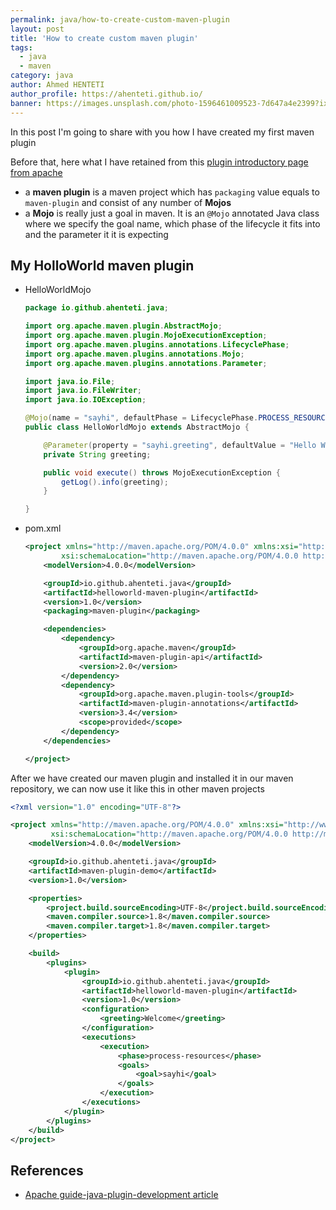 ```yaml
---
permalink: java/how-to-create-custom-maven-plugin
layout: post
title: 'How to create custom maven plugin'
tags:
  - java
  - maven
category: java
author: Ahmed HENTETI
author_profile: https://ahenteti.github.io/
banner: https://images.unsplash.com/photo-1596461009523-7d647a4e2399?ixlib=rb-1.2.1&ixid=eyJhcHBfaWQiOjEyMDd9&auto=format&fit=crop&w=1050&q=80
---
```


In this post I'm going to share with you how I have created my first maven plugin

Before that, here what I have retained from this [plugin introductory page from apache](<https://maven.apache.org/guides/introduction/introduction-to-plugins.html#:~:text=Plugins%20are%20the%20central%20feature,Project%20Object%20Model%20(POM).>)

- a **maven plugin** is a maven project which has `packaging` value equals to `maven-plugin` and consist of any number of **Mojos**
- a **Mojo** is really just a goal in maven. It is an `@Mojo` annotated Java class where we specify the goal name, which phase of the lifecycle it fits into and the parameter it it is expecting

## My HolloWorld maven plugin

<p class="code-tabs"></p>

- HelloWorldMojo

  ```java
  package io.github.ahenteti.java;

  import org.apache.maven.plugin.AbstractMojo;
  import org.apache.maven.plugin.MojoExecutionException;
  import org.apache.maven.plugins.annotations.LifecyclePhase;
  import org.apache.maven.plugins.annotations.Mojo;
  import org.apache.maven.plugins.annotations.Parameter;

  import java.io.File;
  import java.io.FileWriter;
  import java.io.IOException;

  @Mojo(name = "sayhi", defaultPhase = LifecyclePhase.PROCESS_RESOURCES)
  public class HelloWorldMojo extends AbstractMojo {

      @Parameter(property = "sayhi.greeting", defaultValue = "Hello World!")
      private String greeting;

      public void execute() throws MojoExecutionException {
          getLog().info(greeting);
      }

  }
  ```

- pom.xml

  ```xml
  <project xmlns="http://maven.apache.org/POM/4.0.0" xmlns:xsi="http://www.w3.org/2001/XMLSchema-instance"
          xsi:schemaLocation="http://maven.apache.org/POM/4.0.0 http://maven.apache.org/maven-v4_0_0.xsd">
      <modelVersion>4.0.0</modelVersion>

      <groupId>io.github.ahenteti.java</groupId>
      <artifactId>helloworld-maven-plugin</artifactId>
      <version>1.0</version>
      <packaging>maven-plugin</packaging>

      <dependencies>
          <dependency>
              <groupId>org.apache.maven</groupId>
              <artifactId>maven-plugin-api</artifactId>
              <version>2.0</version>
          </dependency>
          <dependency>
              <groupId>org.apache.maven.plugin-tools</groupId>
              <artifactId>maven-plugin-annotations</artifactId>
              <version>3.4</version>
              <scope>provided</scope>
          </dependency>
      </dependencies>

  </project>
  ```

After we have created our maven plugin and installed it in our maven repository, we can now use it like this in other maven projects

```xml
<?xml version="1.0" encoding="UTF-8"?>

<project xmlns="http://maven.apache.org/POM/4.0.0" xmlns:xsi="http://www.w3.org/2001/XMLSchema-instance"
         xsi:schemaLocation="http://maven.apache.org/POM/4.0.0 http://maven.apache.org/xsd/maven-4.0.0.xsd">
    <modelVersion>4.0.0</modelVersion>

    <groupId>io.github.ahenteti.java</groupId>
    <artifactId>maven-plugin-demo</artifactId>
    <version>1.0</version>

    <properties>
        <project.build.sourceEncoding>UTF-8</project.build.sourceEncoding>
        <maven.compiler.source>1.8</maven.compiler.source>
        <maven.compiler.target>1.8</maven.compiler.target>
    </properties>

    <build>
        <plugins>
            <plugin>
                <groupId>io.github.ahenteti.java</groupId>
                <artifactId>helloworld-maven-plugin</artifactId>
                <version>1.0</version>
                <configuration>
                    <greeting>Welcome</greeting>
                </configuration>
                <executions>
                    <execution>
                        <phase>process-resources</phase>
                        <goals>
                            <goal>sayhi</goal>
                        </goals>
                    </execution>
                </executions>
            </plugin>
        </plugins>
    </build>
</project>
```

## References

- [Apache guide-java-plugin-development article](https://maven.apache.org/guides/plugin/guide-java-plugin-development.html)

